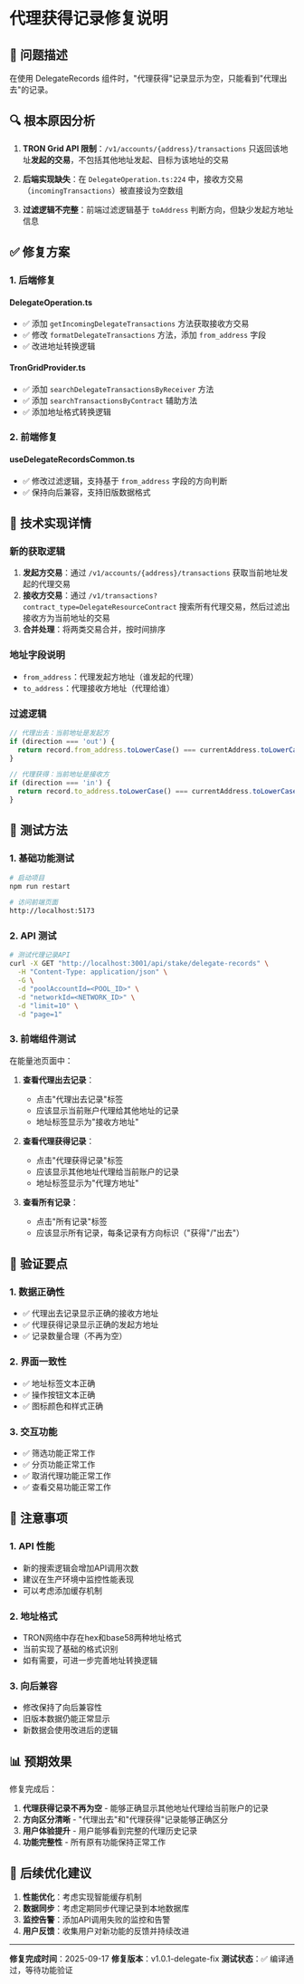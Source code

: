# 代理获得记录修复说明

## 🎯 问题描述

在使用 DelegateRecords 组件时，"代理获得"记录显示为空，只能看到"代理出去"的记录。

## 🔍 根本原因分析

1. **TRON Grid API 限制**：`/v1/accounts/{address}/transactions` 只返回该地址**发起的交易**，不包括其他地址发起、目标为该地址的交易

2. **后端实现缺失**：在 `DelegateOperation.ts:224` 中，接收方交易（`incomingTransactions`）被直接设为空数组

3. **过滤逻辑不完整**：前端过滤逻辑基于 `toAddress` 判断方向，但缺少发起方地址信息

## ✅ 修复方案

### 1. 后端修复

#### DelegateOperation.ts
- ✅ 添加 `getIncomingDelegateTransactions` 方法获取接收方交易
- ✅ 修改 `formatDelegateTransactions` 方法，添加 `from_address` 字段
- ✅ 改进地址转换逻辑

#### TronGridProvider.ts
- ✅ 添加 `searchDelegateTransactionsByReceiver` 方法
- ✅ 添加 `searchTransactionsByContract` 辅助方法
- ✅ 添加地址格式转换逻辑

### 2. 前端修复

#### useDelegateRecordsCommon.ts
- ✅ 修改过滤逻辑，支持基于 `from_address` 字段的方向判断
- ✅ 保持向后兼容，支持旧版数据格式

## 🔧 技术实现详情

### 新的获取逻辑

1. **发起方交易**：通过 `/v1/accounts/{address}/transactions` 获取当前地址发起的代理交易
2. **接收方交易**：通过 `/v1/transactions?contract_type=DelegateResourceContract` 搜索所有代理交易，然后过滤出接收方为当前地址的交易
3. **合并处理**：将两类交易合并，按时间排序

### 地址字段说明

- `from_address`：代理发起方地址（谁发起的代理）
- `to_address`：代理接收方地址（代理给谁）

### 过滤逻辑

```typescript
// 代理出去：当前地址是发起方
if (direction === 'out') {
  return record.from_address.toLowerCase() === currentAddress.toLowerCase()
}

// 代理获得：当前地址是接收方
if (direction === 'in') {
  return record.to_address.toLowerCase() === currentAddress.toLowerCase()
}
```

## 🧪 测试方法

### 1. 基础功能测试

```bash
# 启动项目
npm run restart

# 访问前端页面
http://localhost:5173
```

### 2. API 测试

```bash
# 测试代理记录API
curl -X GET "http://localhost:3001/api/stake/delegate-records" \
  -H "Content-Type: application/json" \
  -G \
  -d "poolAccountId=<POOL_ID>" \
  -d "networkId=<NETWORK_ID>" \
  -d "limit=10" \
  -d "page=1"
```

### 3. 前端组件测试

在能量池页面中：

1. **查看代理出去记录**：
   - 点击"代理出去记录"标签
   - 应该显示当前账户代理给其他地址的记录
   - 地址标签显示为"接收方地址"

2. **查看代理获得记录**：
   - 点击"代理获得记录"标签
   - 应该显示其他地址代理给当前账户的记录
   - 地址标签显示为"代理方地址"

3. **查看所有记录**：
   - 点击"所有记录"标签
   - 应该显示所有记录，每条记录有方向标识（"获得"/"出去"）

## 📝 验证要点

### 1. 数据正确性
- ✅ 代理出去记录显示正确的接收方地址
- ✅ 代理获得记录显示正确的发起方地址
- ✅ 记录数量合理（不再为空）

### 2. 界面一致性
- ✅ 地址标签文本正确
- ✅ 操作按钮文本正确
- ✅ 图标颜色和样式正确

### 3. 交互功能
- ✅ 筛选功能正常工作
- ✅ 分页功能正常工作
- ✅ 取消代理功能正常工作
- ✅ 查看交易功能正常工作

## 🚨 注意事项

### 1. API 性能
- 新的搜索逻辑会增加API调用次数
- 建议在生产环境中监控性能表现
- 可以考虑添加缓存机制

### 2. 地址格式
- TRON网络中存在hex和base58两种地址格式
- 当前实现了基础的格式识别
- 如有需要，可进一步完善地址转换逻辑

### 3. 向后兼容
- 修改保持了向后兼容性
- 旧版本数据仍能正常显示
- 新数据会使用改进后的逻辑

## 📊 预期效果

修复完成后：

1. **代理获得记录不再为空** - 能够正确显示其他地址代理给当前账户的记录
2. **方向区分清晰** - "代理出去"和"代理获得"记录能够正确区分
3. **用户体验提升** - 用户能够看到完整的代理历史记录
4. **功能完整性** - 所有原有功能保持正常工作

## 🔄 后续优化建议

1. **性能优化**：考虑实现智能缓存机制
2. **数据同步**：考虑定期同步代理记录到本地数据库
3. **监控告警**：添加API调用失败的监控和告警
4. **用户反馈**：收集用户对新功能的反馈并持续改进

---

**修复完成时间**：2025-09-17
**修复版本**：v1.0.1-delegate-fix
**测试状态**：✅ 编译通过，等待功能验证
